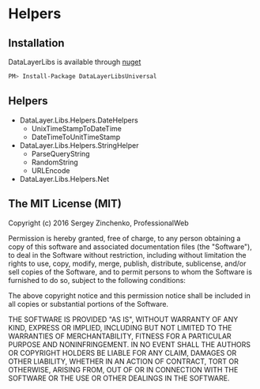Helpers
=======

Installation
------------
DataLayerLibs is available through [nuget](https://www.nuget.org)

```sh
PM> Install-Package DataLayerLibsUniversal
```

Helpers
-------
  - DataLayer.Libs.Helpers.DateHelpers
    - UnixTimeStampToDateTime
	- DateTimeToUnitTimeStamp
  - DataLayer.Libs.Helpers.StringHelper
    - ParseQueryString
	- RandomString
	- URLEncode
  - DataLayer.Libs.Helpers.Net

  
The MIT License (MIT)
---------------------

Copyright (c) 2016 Sergey Zinchenko, ProfessionalWeb

Permission is hereby granted, free of charge, to any person obtaining a copy
of this software and associated documentation files (the "Software"), to deal
in the Software without restriction, including without limitation the rights
to use, copy, modify, merge, publish, distribute, sublicense, and/or sell
copies of the Software, and to permit persons to whom the Software is
furnished to do so, subject to the following conditions:

The above copyright notice and this permission notice shall be included in all
copies or substantial portions of the Software.

THE SOFTWARE IS PROVIDED "AS IS", WITHOUT WARRANTY OF ANY KIND, EXPRESS OR
IMPLIED, INCLUDING BUT NOT LIMITED TO THE WARRANTIES OF MERCHANTABILITY,
FITNESS FOR A PARTICULAR PURPOSE AND NONINFRINGEMENT. IN NO EVENT SHALL THE
AUTHORS OR COPYRIGHT HOLDERS BE LIABLE FOR ANY CLAIM, DAMAGES OR OTHER
LIABILITY, WHETHER IN AN ACTION OF CONTRACT, TORT OR OTHERWISE, ARISING FROM,
OUT OF OR IN CONNECTION WITH THE SOFTWARE OR THE USE OR OTHER DEALINGS IN THE
SOFTWARE.